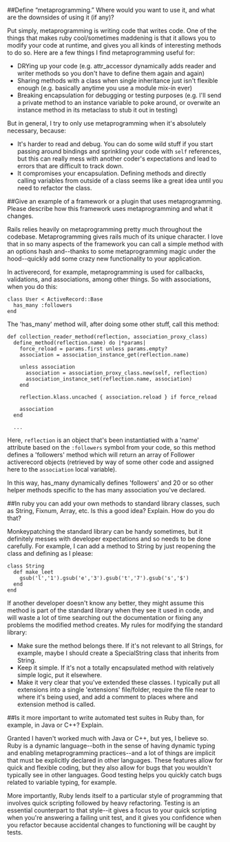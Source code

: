 ##Define “metaprogramming.” Where would you want to use it, and what are the downsides of using it (if any)? 

Put simply, metaprogramming is writing code that writes code. One of the things that makes ruby cool/sometimes maddening is that it allows you to modify your code at runtime, and gives you all kinds of interesting methods to do so. Here are a few things I find metaprogramming useful for: 

* DRYing up your code (e.g. attr_accessor dynamically adds reader and writer methods so you don't have to define them again and again)
* Sharing methods with a class when single inheritance just isn't flexible enough (e.g. basically anytime you use a module mix-in ever)
* Breaking encapsulation for debugging or testing purposes (e.g. I'll send a private method to an instance variable to poke around, or overwite an instance method in its metaclass to stub it out in testing)

But in general, I try to only use metaprogramming when it's absolutely necessary, because: 

* It's harder to read and debug. You can do some wild stuff if you start passing around bindings and sprinkling your code with `self` references, but this can really mess with another coder's expectations and lead to errors that are difficult to track down.  
* It compromises your encapsulation. Defining methods and directly calling variables from outside of a class seems like a great idea until you need to refactor the class.

##Give an example of a framework or a plugin that uses metaprogramming.  Please describe how this framework uses metaprogramming and what it changes.

Rails relies heavily on metaprogramming pretty much throughout the codebase. Metaprogramming gives rails much of its unique character. I love that in so many aspects of the framework you can call a simple method with an options hash and--thanks to some metaprogramming magic under the hood--quickly add some crazy new functionality to your application. 

In activerecord, for example, metaprogramming is used for callbacks, validations, and associations, among other things. So with associations, when you do this: 

    class User < ActiveRecord::Base
      has_many :followers
    end

The 'has_many' method will, after doing some other stuff, call this method: 

    def collection_reader_method(reflection, association_proxy_class)
      define_method(reflection.name) do |*params|
        force_reload = params.first unless params.empty?
        association = association_instance_get(reflection.name)

        unless association
          association = association_proxy_class.new(self, reflection)
          association_instance_set(reflection.name, association)
        end

        reflection.klass.uncached { association.reload } if force_reload

        association
      end

      ...

Here, `reflection` is an object that's been instantiatied with a 'name' attribute based on the `:followers` symbol from your code, so this method defines a 'followers' method which will return an array of Follower activerecord objects (retrieved by way of some other code and assigned here to the `association` local variable). 

In this way, has_many dynamically defines 'followers' and 20 or so other helper methods specific to the has many association you've declared. 

##In ruby you can add your own methods to standard library classes, such as String, Fixnum, Array, etc.  Is this a good idea? Explain. How do you do that? 

Monkeypatching the standard library can be handy sometimes, but it definitely messes with developer expectations and so needs to be done carefully. For example, I can add a method to String by just reopening the class and defining as I please: 

    class String
      def make_leet
        gsub('l','1').gsub('e','3').gsub('t','7').gsub('s','$')
      end
    end

If another developer doesn't know any better, they might assume this method is part of the standard library when they see it used in code, and will waste a lot of time searching out the documentation or fixing any problems the modified method creates. My rules for modifying the standard library: 

* Make sure the method belongs there. If it's not relevant to all Strings, for example, maybe I should create a SpecialString class that inherits from String. 
* Keep it simple. If it's not a totally encapsulated method with relatively simple logic, put it elsewhere. 
* Make it very clear that you've extended these classes. I typically put all extensions into a single 'extensions' file/folder, require the file near to where it's being used, and add a comment to places where and extension method is called. 

##Is it more important to write automated test suites in Ruby than, for example, in Java or C++? Explain.

Granted I haven't worked much with Java or C++, but yes, I believe so. Ruby is a dynamic language--both in the sense of having dynamic typing and enabling metaprogramming practices--and a lot of things are implicit that must be explicitly declared in other languages. These features allow for quick and flexible coding, but they also allow for bugs that you wouldn't typically see in other languages. Good testing helps you quickly catch bugs related to variable typing, for example. 

More importantly, Ruby lends itself to a particular style of programming that involves quick scripting followed by heavy refactoring. Testing is an essential counterpart to that style--it gives a focus to your quick scripting when you're answering a failing unit test, and it gives you confidence when you refactor because accidental changes to functioning will be caught by tests. 
